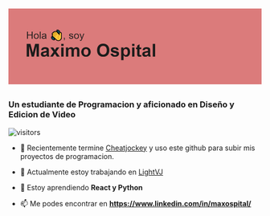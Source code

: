 # ![header](https://raw.githubusercontent.com/maximoospital/maximoospital/main/header.png) 
### Un estudiante de Programacion y aficionado en Diseño y Edicion de Video

![visitors](https://visitor-badge.glitch.me/badge?page_id=maximoospita&left_color=black&right_color=grey)

- 🧿 Recientemente termine [Cheatjockey](https://github.com/maximoospital/cheatjockey) y uso este github para subir mis proyectos de programacion.

- 🔭 Actualmente estoy trabajando en [LightVJ](https://github.com/maximoospital/LightVJ)

- 🌱 Estoy aprendiendo **React y Python**

- 📫 Me podes encontrar en **https://www.linkedin.com/in/maxospital/**

